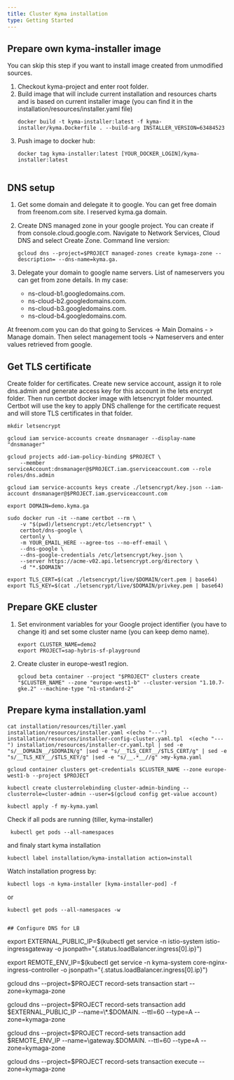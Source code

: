 ```yaml
---
title: Cluster Kyma installation
type: Getting Started
---
```


## Prepare own kyma-installer image

You can skip this step if you want to install image created from unmodified sources. 

1. Checkout kyma-project and enter root folder.
2. Build image that will include current installation and resources charts and is based on current installer image (you can find it in the installation/resources/installer.yaml file)
    ```
    docker build -t kyma-installer:latest -f kyma-installer/kyma.Dockerfile . --build-arg INSTALLER_VERSION=63484523
    ```
3. Push image to docker hub:
    ```
    docker tag kyma-installer:latest [YOUR_DOCKER_LOGIN]/kyma-installer:latest


## DNS setup

1. Get some domain and delegate it to google. You can get free domain from freenom.com site. I reserved kyma.ga domain.

2. Create DNS managed zone in your google project. You can create if from console.cloud.google.com. Navigate to Network Services, Cloud DNS and select Create Zone. Command line version:    
    ```
    gcloud dns --project=$PROJECT managed-zones create kymaga-zone --description= --dns-name=kyma.ga.
    ```
3. Delegate your domain to google name servers. List of nameservers you can get from zone details. In my case:
    - ns-cloud-b1.googledomains.com.
    - ns-cloud-b2.googledomains.com.
    - ns-cloud-b3.googledomains.com.
    - ns-cloud-b4.googledomains.com.

At freenom.com you can do that going to Services -> Main Domains - > Manage domain. Then select management tools -> Nameservers and enter values retrieved from google.

## Get TLS certificate

Create folder for certificates. Create new service account, assign it to role dns.admin and generate access key for this account in the lets encrypt folder. Then run certbot docker image with letsencrypt folder mounted. Certbot will use the key to apply DNS challenge for the certificate request and will store TLS certificates in that folder.
```
mkdir letsencrypt

gcloud iam service-accounts create dnsmanager --display-name "dnsmanager"

gcloud projects add-iam-policy-binding $PROJECT \
    --member serviceAccount:dnsmanager@$PROJECT.iam.gserviceaccount.com --role roles/dns.admin

gcloud iam service-accounts keys create ./letsencrypt/key.json --iam-account dnsmanager@$PROJECT.iam.gserviceaccount.com

export DOMAIN=demo.kyma.ga

sudo docker run -it --name certbot --rm \
    -v "$(pwd)/letsencrypt:/etc/letsencrypt" \
    certbot/dns-google \
    certonly \
    -m YOUR_EMAIL_HERE --agree-tos --no-eff-email \
    --dns-google \
    --dns-google-credentials /etc/letsencrypt/key.json \
    --server https://acme-v02.api.letsencrypt.org/directory \
    -d "*.$DOMAIN"

export TLS_CERT=$(cat ./letsencrypt/live/$DOMAIN/cert.pem | base64)
export TLS_KEY=$(cat ./letsencrypt/live/$DOMAIN/privkey.pem | base64)
```

## Prepare GKE cluster


1. Set environment variables for your Google project identifier (you have to change it) and set some cluster name (you can keep demo name).
    ```
    export CLUSTER_NAME=demo2
    export PROJECT=sap-hybris-sf-playground
    ```
2. Create cluster in europe-west1 region.
    ```
    gcloud beta container --project "$PROJECT" clusters create "$CLUSTER_NAME" --zone "europe-west1-b" --cluster-version "1.10.7-gke.2" --machine-type "n1-standard-2" 
    ```

## Prepare kyma installation.yaml

```
cat installation/resources/tiller.yaml installation/resources/installer.yaml <(echo "---") installation/resources/installer-config-cluster.yaml.tpl  <(echo "---") installation/resources/installer-cr.yaml.tpl | sed -e "s/__DOMAIN__/$DOMAIN/g" |sed -e "s/__TLS_CERT__/$TLS_CERT/g" | sed -e "s/__TLS_KEY__/$TLS_KEY/g" |sed -e "s/__.*__//g" >my-kyma.yaml

gcloud container clusters get-credentials $CLUSTER_NAME --zone europe-west1-b --project $PROJECT

kubectl create clusterrolebinding cluster-admin-binding --clusterrole=cluster-admin --user=$(gcloud config get-value account)

kubectl apply -f my-kyma.yaml
```

Check if all pods are running (tiller, kyma-installer)
```
 kubectl get pods --all-namespaces
```

and finaly start kyma installation
```
kubectl label installation/kyma-installation action=install
```
Watch installation progress by:
```
kubectl logs -n kyma-installer [kyma-installer-pod] -f
```
or
```
kubectl get pods --all-namespaces -w


## Configure DNS for LB

```
export EXTERNAL_PUBLIC_IP=$(kubectl get service -n istio-system istio-ingressgateway -o jsonpath="{.status.loadBalancer.ingress[0].ip}")

export REMOTE_ENV_IP=$(kubectl get service -n kyma-system core-nginx-ingress-controller -o jsonpath="{.status.loadBalancer.ingress[0].ip}")

gcloud dns --project=$PROJECT record-sets transaction start --zone=kymaga-zone

gcloud dns --project=$PROJECT record-sets transaction add $EXTERNAL_PUBLIC_IP --name=\*.$DOMAIN. --ttl=60 --type=A --zone=kymaga-zone

gcloud dns --project=$PROJECT record-sets transaction add $REMOTE_ENV_IP --name=\gateway.$DOMAIN. --ttl=60 --type=A --zone=kymaga-zone

gcloud dns --project=$PROJECT record-sets transaction execute --zone=kymaga-zone